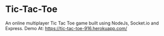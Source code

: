 # Tic-Tac-Toe
An online multiplayer Tic Tac Toe game built using NodeJs, Socket.io and Express.
Demo At: https://tic-tac-toe-916.herokuapp.com/
